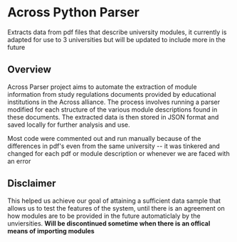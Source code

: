 # Across Python Parser

Extracts data from pdf files that describe university modules, it currently is adapted for use to 3 universities but will be updated to include more in the future

## Overview

Across Parser project aims to automate the extraction of module information from study regulations documents provided by educational institutions in the Across alliance. The process involves running a parser modified for each structure of the various module descriptions found in these documents. The extracted data is then stored in JSON format and saved locally for further analysis and use.

Most code were commented out and run manually because of the differences in pdf's even from the same university -- it was tinkered and changed for each pdf or module description or whenever we are faced with an error

## Disclaimer

This helped us achieve our goal of attaining a sufficient data sample that allows us to test the features of the system, until there is an agreement on how modules are to be provided in the future automaticlaly by the unviersities. **Will be discontinued sometime when there is an offical means of importing modules**
